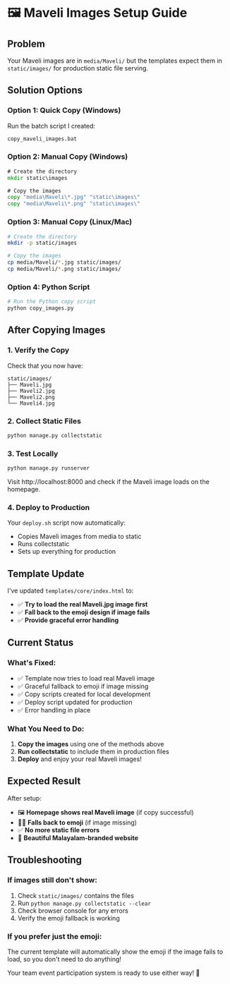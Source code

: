 # 🖼️ Maveli Images Setup Guide

## Problem
Your Maveli images are in `media/Maveli/` but the templates expect them in `static/images/` for production static file serving.

## Solution Options

### Option 1: Quick Copy (Windows)
Run the batch script I created:
```cmd
copy_maveli_images.bat
```

### Option 2: Manual Copy (Windows)
```cmd
# Create the directory
mkdir static\images

# Copy the images
copy "media\Maveli\*.jpg" "static\images\"
copy "media\Maveli\*.png" "static\images\"
```

### Option 3: Manual Copy (Linux/Mac)
```bash
# Create the directory
mkdir -p static/images

# Copy the images
cp media/Maveli/*.jpg static/images/
cp media/Maveli/*.png static/images/
```

### Option 4: Python Script
```python
# Run the Python copy script
python copy_images.py
```

## After Copying Images

### 1. Verify the Copy
Check that you now have:
```
static/images/
├── Maveli.jpg
├── Maveli2.jpg
├── Maveli2.png
└── Maveli4.jpg
```

### 2. Collect Static Files
```bash
python manage.py collectstatic
```

### 3. Test Locally
```bash
python manage.py runserver
```
Visit http://localhost:8000 and check if the Maveli image loads on the homepage.

### 4. Deploy to Production
Your `deploy.sh` script now automatically:
- Copies Maveli images from media to static
- Runs collectstatic
- Sets up everything for production

## Template Update

I've updated `templates/core/index.html` to:
- ✅ **Try to load the real Maveli.jpg image first**
- ✅ **Fall back to the emoji design if image fails**
- ✅ **Provide graceful error handling**

## Current Status

### What's Fixed:
- ✅ Template now tries to load real Maveli image
- ✅ Graceful fallback to emoji if image missing
- ✅ Copy scripts created for local development
- ✅ Deploy script updated for production
- ✅ Error handling in place

### What You Need to Do:
1. **Copy the images** using one of the methods above
2. **Run collectstatic** to include them in production files
3. **Deploy** and enjoy your real Maveli images!

## Expected Result

After setup:
- 🖼️ **Homepage shows real Maveli image** (if copy successful)
- 🤴🏾 **Falls back to emoji** (if image missing)
- ✅ **No more static file errors**
- 🎉 **Beautiful Malayalam-branded website**

## Troubleshooting

### If images still don't show:
1. Check `static/images/` contains the files
2. Run `python manage.py collectstatic --clear`
3. Check browser console for any errors
4. Verify the emoji fallback is working

### If you prefer just the emoji:
The current template will automatically show the emoji if the image fails to load, so you don't need to do anything!

Your team event participation system is ready to use either way! 🎊
